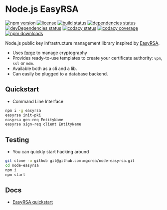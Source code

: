 # Node.js EasyRSA

[![npm version](https://img.shields.io/npm/v/easyrsa.svg)](https://www.npmjs.com/package/easyrsa)
[![license](https://img.shields.io/github/license/mgcrea/node-easyrsa.svg?style=flat)](https://tldrlegal.com/license/mit-license) [![build status](http://img.shields.io/travis/mgcrea/node-easyrsa/master.svg?style=flat)](http://travis-ci.org/mgcrea/node-easyrsa) [![dependencies status](https://img.shields.io/david/mgcrea/node-easyrsa.svg?style=flat)](https://david-dm.org/mgcrea/node-easyrsa) [![devDependencies status](https://img.shields.io/david/dev/mgcrea/node-easyrsa.svg?style=flat)](https://david-dm.org/mgcrea/node-easyrsa#info=devDependencies) [![codacy status](https://api.codacy.com/project/badge/Grade/99844d4bed38450f9ec9e03650d19954)](https://www.codacy.com/app/olivier_5/node-easyrsa?utm_source=github.com&amp;utm_medium=referral&amp;utm_content=mgcrea/node-easyrsa&amp;utm_campaign=Badge_Grade) [![codacy coverage](https://api.codacy.com/project/badge/Coverage/99844d4bed38450f9ec9e03650d19954)](https://www.codacy.com/app/olivier_5/node-easyrsa?utm_source=github.com&amp;utm_medium=referral&amp;utm_content=mgcrea/node-easyrsa&amp;utm_campaign=Badge_Coverage)
[![npm downloads](https://img.shields.io/npm/dm/easyrsa.svg)](https://www.npmjs.com/package/easyrsa)

Node.js public key infrastructure management library inspired by [EasyRSA](https://github.com/OpenVPN/easy-rsa).

- Uses [forge](https://github.com/digitalbazaar/forge) to manage cryptography
- Provides ready-to-use templates to create your certificate authority: `vpn`, `ssl` or `mdm`.
- Available both as a cli and a lib.
- Can easily be plugged to a database backend.

## Quickstart

- Command Line Interface

```bash
npm i -g easyrsa
easyrsa init-pki
easyrsa gen-req EntityName
easyrsa sign-req client EntityName
```

## Testing

- You can quickly start hacking around

```bash
git clone -o github git@github.com:mgcrea/node-easyrsa.git
cd node-easyrsa
npm i
npm start
```

## Docs

- [EasyRSA quickstart](https://github.com/OpenVPN/easy-rsa/blob/master/README.quickstart.md)
